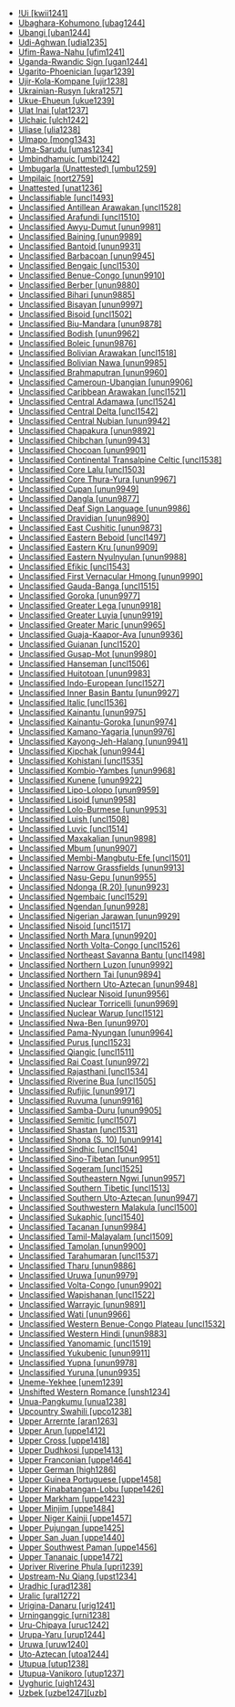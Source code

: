 - [!Ui [kwii1241]](tree/tuuu1241/kwii1241/md.ini)
- [Ubaghara-Kohumono [ubag1244]](tree/atla1278/volt1241/benu1247/delt1251/uppe1418/cent2027/nort2790/ubag1244/md.ini)
- [Ubangi [uban1244]](tree/atla1278/volt1241/nort3149/came1255/uban1244/md.ini)
- [Udi-Aghwan [udia1235]](tree/nakh1245/dagh1238/lezg1248/nucl1321/east2790/udia1235/md.ini)
- [Ufim-Rawa-Nahu [ufim1241]](tree/nucl1709/fini1244/fini1245/gusa1245/ufim1241/md.ini)
- [Uganda-Rwandic Sign [ugan1244]](tree/sign1238/deaf1237/lsfi1234/asli1244/ugan1244/md.ini)
- [Ugarito-Phoenician [ugar1239]](tree/afro1255/semi1276/west2786/cent2236/nort3165/cana1267/ugar1239/md.ini)
- [Ujir-Kola-Kompane [ujir1238]](tree/aust1307/mala1545/aruu1241/ujir1238/md.ini)
- [Ukrainian-Rusyn [ukra1257]](tree/indo1319/clas1257/balt1263/slav1255/east1426/ukra1257/md.ini)
- [Ukue-Ehueun [ukue1239]](tree/atla1278/volt1241/benu1247/akpe1249/edoi1239/nort3183/osse1244/ukue1239/md.ini)
- [Ulat Inai [ulat1237]](tree/aust1307/mala1545/nunu1252/thre1238/amal1243/nort3221/ulat1237/md.ini)
- [Ulchaic [ulch1242]](tree/tung1282/orok1264/ulch1242/md.ini)
- [Uliase [ulia1238]](tree/aust1307/mala1545/nunu1252/piru1243/east2752/sole1243/sera1270/ulia1238/md.ini)
- [Ulmapo [mong1343]](tree/kera1258/mong1343/md.ini)
- [Uma-Sarudu [umas1234]](tree/aust1307/mala1545/cele1242/kail1255/nort2898/umas1234/md.ini)
- [Umbindhamuic [umbi1242]](tree/pama1250/pama1251/comp1236/nort3256/umbi1242/md.ini)
- [Umbugarla (Unattested) [umbu1259]](tree/unat1236/umbu1259/md.ini)
- [Umpilaic [nort2759]](tree/pama1250/pama1251/comp1236/nort3256/nort2759/md.ini)
- [Unattested [unat1236]](tree/unat1236/md.ini)
- [Unclassifiable [uncl1493]](tree/uncl1493/md.ini)
- [Unclassified Antillean Arawakan [uncl1528]](tree/araw1281/cari1281/anti1247/uncl1528/md.ini)
- [Unclassified Arafundi [uncl1510]](tree/araf1243/uncl1510/md.ini)
- [Unclassified Awyu-Dumut [unun9981]](tree/nucl1709/cent2116/awyu1265/grea1275/awyu1263/unun9981/md.ini)
- [Unclassified Baining [unun9989]](tree/bain1263/unun9989/md.ini)
- [Unclassified Bantoid [unun9931]](tree/atla1278/volt1241/benu1247/bant1294/unun9931/md.ini)
- [Unclassified Barbacoan [unun9945]](tree/barb1265/unun9945/md.ini)
- [Unclassified Bengaic [uncl1530]](tree/atla1278/volt1241/benu1247/bant1294/sout3152/narr1281/bant1295/sawa1251/beng1289/uncl1530/md.ini)
- [Unclassified Benue-Congo [unun9910]](tree/atla1278/volt1241/benu1247/unun9910/md.ini)
- [Unclassified Berber [unun9880]](tree/afro1255/berb1260/unun9880/md.ini)
- [Unclassified Bihari [unun9885]](tree/indo1319/clas1257/indo1320/indo1321/midd1375/cont1248/midl1245/shau1239/biha1245/unun9885/md.ini)
- [Unclassified Bisayan [unun9997]](tree/aust1307/mala1545/grea1284/cent2246/bisa1268/unun9997/md.ini)
- [Unclassified Bisoid [uncl1502]](tree/sino1245/burm1265/lolo1265/lolo1267/hani1249/biso1244/biso1241/uncl1502/md.ini)
- [Unclassified Biu-Mandara [unun9878]](tree/afro1255/chad1250/bium1280/unun9878/md.ini)
- [Unclassified Bodish [unun9962]](tree/sino1245/bodi1256/bodi1257/unun9962/md.ini)
- [Unclassified Boleic [unun9876]](tree/afro1255/chad1250/west2785/west2714/west2799/west2715/bole1261/unun9876/md.ini)
- [Unclassified Bolivian Arawakan [uncl1518]](tree/araw1281/sout3131/boli1260/uncl1518/md.ini)
- [Unclassified Bolivian Nawa [unun9985]](tree/pano1259/pano1256/main1279/pano1257/boli1261/unun9985/md.ini)
- [Unclassified Brahmaputran [unun9960]](tree/sino1245/brah1260/unun9960/md.ini)
- [Unclassified Cameroun-Ubangian [unun9906]](tree/atla1278/volt1241/nort3149/came1255/unun9906/md.ini)
- [Unclassified Caribbean Arawakan [uncl1521]](tree/araw1281/cari1281/uncl1521/md.ini)
- [Unclassified Central Adamawa [uncl1524]](tree/atla1278/volt1241/nort3149/came1255/samb1322/uncl1524/md.ini)
- [Unclassified Central Delta [uncl1542]](tree/atla1278/volt1241/benu1247/delt1251/cent2028/uncl1542/md.ini)
- [Unclassified Central Nubian [unun9942]](tree/nubi1251/cent2232/unun9942/md.ini)
- [Unclassified Chapakura [unun9892]](tree/chap1271/unun9892/md.ini)
- [Unclassified Chibchan [unun9943]](tree/chib1249/core1252/unun9943/md.ini)
- [Unclassified Chocoan [unun9901]](tree/choc1280/unun9901/md.ini)
- [Unclassified Continental Transalpine Celtic [uncl1538]](tree/indo1319/clas1257/celt1248/nucl1715/tgbc1234/cont1249/uncl1538/md.ini)
- [Unclassified Core Lalu [uncl1503]](tree/sino1245/burm1265/lolo1265/lolo1267/nili1235/liso1234/nucl1734/lisu1252/lalu1234/lalo1240/grea1292/core1258/uncl1503/md.ini)
- [Unclassified Core Thura-Yura [unun9967]](tree/pama1250/aran1266/thur1253/core1260/unun9967/md.ini)
- [Unclassified Cupan [unun9949]](tree/utoa1244/nort2953/cali1246/cupa1239/unun9949/md.ini)
- [Unclassified Dangla [unun9877]](tree/afro1255/chad1250/east2632/east2633/east2709/dang1275/dang1276/unun9877/md.ini)
- [Unclassified Deaf Sign Language [unun9986]](tree/sign1238/deaf1237/unun9986/md.ini)
- [Unclassified Dravidian [unun9890]](tree/drav1251/unun9890/md.ini)
- [Unclassified East Cushitic [unun9873]](tree/afro1255/cush1243/east2699/unun9873/md.ini)
- [Unclassified Eastern Beboid [uncl1497]](tree/atla1278/volt1241/benu1247/bant1294/sout3152/bebo1243/east2730/uncl1497/md.ini)
- [Unclassified Eastern Kru [unun9909]](tree/krua1234/east2415/unun9909/md.ini)
- [Unclassified Eastern Nyulnyulan [unun9988]](tree/nyul1248/east2381/unun9988/md.ini)
- [Unclassified Efikic [uncl1543]](tree/atla1278/volt1241/benu1247/delt1251/obol1242/nucl1838/cent2253/efik1244/uncl1543/md.ini)
- [Unclassified First Vernacular Hmong [unun9990]](tree/hmon1336/hmon1337/nucl1714/nucl1720/west2803/grea1295/chua1248/firs1234/unun9990/md.ini)
- [Unclassified Gauda-Banga [uncl1515]](tree/indo1319/clas1257/indo1320/indo1321/midd1375/cont1248/indo1323/oriy1254/gaud1237/gaud1238/uncl1515/md.ini)
- [Unclassified Goroka [unun9977]](tree/nucl1709/kain1273/goro1272/unun9977/md.ini)
- [Unclassified Greater Lega [unun9918]](tree/atla1278/volt1241/benu1247/bant1294/sout3152/narr1281/east2731/nyan1317/unun9918/md.ini)
- [Unclassified Greater Luyia [unun9919]](tree/atla1278/volt1241/benu1247/bant1294/sout3152/narr1281/east2731/nort3203/grea1289/grea1291/unun9919/md.ini)
- [Unclassified Greater Maric [unun9965]](tree/pama1250/grea1282/unun9965/md.ini)
- [Unclassified Guaja-Kaapor-Ava [unun9936]](tree/tupi1275/east2909/mawe1252/awet1245/tupi1276/tupi1281/guaj1258/unun9936/md.ini)
- [Unclassified Guianan [uncl1520]](tree/cari1283/guia1242/uncl1520/md.ini)
- [Unclassified Gusap-Mot [unun9980]](tree/nucl1709/fini1244/fini1245/gusa1245/unun9980/md.ini)
- [Unclassified Hanseman [uncl1506]](tree/nucl1709/mada1298/croi1234/mabu1247/hans1243/uncl1506/md.ini)
- [Unclassified Huitotoan [unun9983]](tree/huit1251/unun9983/md.ini)
- [Unclassified Indo-European [uncl1527]](tree/indo1319/uncl1527/md.ini)
- [Unclassified Inner Basin Bantu [unun9927]](tree/atla1278/volt1241/benu1247/bant1294/sout3152/narr1281/cent2260/nort3376/inne1246/unun9927/md.ini)
- [Unclassified Italic [uncl1536]](tree/indo1319/clas1257/ital1284/uncl1536/md.ini)
- [Unclassified Kainantu [unun9975]](tree/nucl1709/kain1273/kain1274/unun9975/md.ini)
- [Unclassified Kainantu-Goroka [unun9974]](tree/nucl1709/kain1273/unun9974/md.ini)
- [Unclassified Kamano-Yagaria [unun9976]](tree/nucl1709/kain1273/goro1272/nucl1760/nucl1756/kama1374/unun9976/md.ini)
- [Unclassified Kayong-Jeh-Halang [unun9941]](tree/aust1305/bahn1264/nort3150/jehh1244/unun9941/md.ini)
- [Unclassified Kipchak [unun9944]](tree/turk1311/comm1245/kipc1240/kipc1239/unun9944/md.ini)
- [Unclassified Kohistani [uncl1535]](tree/indo1319/clas1257/indo1320/indo1321/midd1375/dard1244/nucl1819/kohi1251/uncl1535/md.ini)
- [Unclassified Kombio-Yambes [unun9968]](tree/nucl1708/komb1276/komb1271/unun9968/md.ini)
- [Unclassified Kunene [unun9922]](tree/atla1278/volt1241/benu1247/bant1294/sout3152/narr1281/cent2260/njil1234/sout3233/kune1234/unun9922/md.ini)
- [Unclassified Lipo-Lolopo [unun9959]](tree/sino1245/burm1265/lolo1265/lolo1267/nili1235/liso1234/lipo1243/unun9959/md.ini)
- [Unclassified Lisoid [unun9958]](tree/sino1245/burm1265/lolo1265/lolo1267/nili1235/liso1234/unun9958/md.ini)
- [Unclassified Lolo-Burmese [unun9953]](tree/sino1245/burm1265/lolo1265/unun9953/md.ini)
- [Unclassified Luish [uncl1508]](tree/sino1245/brah1260/jing1259/sakk1239/uncl1508/md.ini)
- [Unclassified Luvic [uncl1514]](tree/indo1319/anat1257/luvo1234/luvo1235/luvi1234/uncl1514/md.ini)
- [Unclassified Maxakalian [unun9898]](tree/nucl1710/maxa1249/maxa1246/unun9898/md.ini)
- [Unclassified Mbum [unun9907]](tree/atla1278/volt1241/nort3149/came1255/mbum1257/unun9907/md.ini)
- [Unclassified Membi-Mangbutu-Efe [uncl1501]](tree/cent2225/memb1239/uncl1501/md.ini)
- [Unclassified Narrow Grassfields [unun9913]](tree/atla1278/volt1241/benu1247/bant1294/sout3152/wide1239/narr1282/unun9913/md.ini)
- [Unclassified Nasu-Gepu [unun9955]](tree/sino1245/burm1265/lolo1265/lolo1267/nili1235/sout3212/niso1234/nucl1739/nasu1236/nesu1234/nasu1237/unun9955/md.ini)
- [Unclassified Ndonga (R.20) [unun9923]](tree/atla1278/volt1241/benu1247/bant1294/sout3152/narr1281/cent2260/njil1234/sout3233/kune1234/cimb1239/ndon1253/unun9923/md.ini)
- [Unclassified Ngembaic [uncl1529]](tree/atla1278/volt1241/benu1247/bant1294/sout3152/wide1239/narr1282/mbam1249/sout3350/ngem1254/uncl1529/md.ini)
- [Unclassified Ngendan [unun9928]](tree/atla1278/volt1241/benu1247/bant1294/sout3152/narr1281/cent2260/nort3376/rive1266/ngir1248/ngir1250/ngom1276/abab1240/oldb1234/ngbe1239/ngen1255/unun9928/md.ini)
- [Unclassified Nigerian Jarawan [unun9929]](tree/atla1278/volt1241/benu1247/bant1294/sout3152/narr1281/mbam1254/jara1262/nige1254/unun9929/md.ini)
- [Unclassified Nisoid [uncl1517]](tree/sino1245/burm1265/lolo1265/lolo1267/nili1235/sout3212/niso1234/uncl1517/md.ini)
- [Unclassified North Mara [unun9920]](tree/atla1278/volt1241/benu1247/bant1294/sout3152/narr1281/east2731/nort3203/grea1289/east2750/nyan1318/nort3227/unun9920/md.ini)
- [Unclassified North Volta-Congo [uncl1526]](tree/atla1278/volt1241/nort3149/uncl1526/md.ini)
- [Unclassified Northeast Savanna Bantu [uncl1498]](tree/atla1278/volt1241/benu1247/bant1294/sout3152/narr1281/east2731/nort3203/uncl1498/md.ini)
- [Unclassified Northern Luzon [unun9992]](tree/aust1307/mala1545/nort3238/unun9992/md.ini)
- [Unclassified Northern Tai [unun9894]](tree/taik1256/kamt1241/daic1238/daic1237/nort3326/nort3180/nort3189/unun9894/md.ini)
- [Unclassified Northern Uto-Aztecan [unun9948]](tree/utoa1244/nort2953/unun9948/md.ini)
- [Unclassified Nuclear Nisoid [unun9956]](tree/sino1245/burm1265/lolo1265/lolo1267/nili1235/sout3212/niso1234/nucl1739/unun9956/md.ini)
- [Unclassified Nuclear Torricelli [unun9969]](tree/nucl1708/unun9969/md.ini)
- [Unclassified Nuclear Warup [uncl1512]](tree/nucl1709/fini1244/fini1245/waru1269/nucl1777/uncl1512/md.ini)
- [Unclassified Nwa-Ben [unun9970]](tree/mand1469/east2697/sout3140/nwab1239/unun9970/md.ini)
- [Unclassified Pama-Nyungan [unun9964]](tree/pama1250/unun9964/md.ini)
- [Unclassified Purus [uncl1523]](tree/araw1281/sout3131/puru1269/puru1265/uncl1523/md.ini)
- [Unclassified Qiangic [uncl1511]](tree/sino1245/burm1265/naqi1236/qian1263/uncl1511/md.ini)
- [Unclassified Rai Coast [unun9972]](tree/nucl1709/mada1298/raic1241/unun9972/md.ini)
- [Unclassified Rajasthani [uncl1534]](tree/indo1319/clas1257/indo1320/indo1321/midd1375/cont1248/midl1245/apab1234/guja1255/raja1256/uncl1534/md.ini)
- [Unclassified Riverine Bua [uncl1505]](tree/atla1278/volt1241/nort3149/buak1234/adam1257/buan1246/uncl1505/md.ini)
- [Unclassified Rufijic [unun9917]](tree/atla1278/volt1241/benu1247/bant1294/sout3152/narr1281/east2731/rufi1235/rufi1236/unun9917/md.ini)
- [Unclassified Ruvuma [unun9916]](tree/atla1278/volt1241/benu1247/bant1294/sout3152/narr1281/east2731/rufi1235/ruvu1234/unun9916/md.ini)
- [Unclassified Samba-Duru [unun9905]](tree/atla1278/volt1241/nort3149/came1255/samb1322/samb1323/unun9905/md.ini)
- [Unclassified Semitic [uncl1507]](tree/afro1255/semi1276/uncl1507/md.ini)
- [Unclassified Shastan [uncl1531]](tree/shas1238/uncl1531/md.ini)
- [Unclassified Shona (S. 10) [unun9914]](tree/atla1278/volt1241/benu1247/bant1294/sout3152/narr1281/east2731/sout3387/shon1250/unun9914/md.ini)
- [Unclassified Sindhic [uncl1504]](tree/indo1319/clas1257/indo1320/indo1321/midd1375/cont1248/indo1324/sind1278/sind1279/uncl1504/md.ini)
- [Unclassified Sino-Tibetan [unun9951]](tree/sino1245/unun9951/md.ini)
- [Unclassified Sogeram [uncl1525]](tree/nucl1709/mada1298/kala1403/sout3148/soge1235/uncl1525/md.ini)
- [Unclassified Southeastern Ngwi [unun9957]](tree/sino1245/burm1265/lolo1265/lolo1267/nili1235/sout3212/unun9957/md.ini)
- [Unclassified Southern Tibetic [uncl1513]](tree/sino1245/bodi1256/bodi1257/oldm1245/tibe1276/late1253/sout3217/uncl1513/md.ini)
- [Unclassified Southern Uto-Aztecan [unun9947]](tree/utoa1244/sout3136/unun9947/md.ini)
- [Unclassified Southwestern Malakula [uncl1500]](tree/aust1307/mala1545/east2712/ocea1241/nort3195/cent2269/mala1539/west2871/peri1262/sout3240/uncl1500/md.ini)
- [Unclassified Sukaphic [uncl1540]](tree/taik1256/kamt1241/daic1238/daic1237/cent2251/wenm1239/sapa1255/sout3184/sout2743/shan1276/assa1264/uncl1540/md.ini)
- [Unclassified Tacanan [unun9984]](tree/pano1259/taca1255/unun9984/md.ini)
- [Unclassified Tamil-Malayalam [uncl1509]](tree/drav1251/sout3133/sout3138/tami1291/tami1292/tami1293/tami1294/tami1297/tami1298/uncl1509/md.ini)
- [Unclassified Tamolan [unun9900]](tree/ramu1234/goam1234/tamo1242/unun9900/md.ini)
- [Unclassified Tarahumaran [uncl1537]](tree/utoa1244/sout3136/tara1326/tara1321/uncl1537/md.ini)
- [Unclassified Tharu [unun9886]](tree/indo1319/clas1257/indo1320/indo1321/midd1375/cont1248/midl1245/shau1239/biha1245/thar1284/unun9886/md.ini)
- [Unclassified Uruwa [unun9979]](tree/nucl1709/fini1244/fini1245/uruw1240/unun9979/md.ini)
- [Unclassified Volta-Congo [unun9902]](tree/atla1278/volt1241/unun9902/md.ini)
- [Unclassified Wapishanan [uncl1522]](tree/araw1281/negr1239/mapi1253/wapi1252/uncl1522/md.ini)
- [Unclassified Warrayic [unun9891]](tree/gunw1250/west2432/warr1259/unun9891/md.ini)
- [Unclassified Wati [unun9966]](tree/pama1250/dese1234/wati1241/unun9966/md.ini)
- [Unclassified Western Benue-Congo Plateau [uncl1532]](tree/atla1278/volt1241/benu1247/benu1248/west2801/uncl1532/md.ini)
- [Unclassified Western Hindi [unun9883]](tree/indo1319/clas1257/indo1320/indo1321/midd1375/cont1248/midl1245/shau1239/indo1322/west2812/unun9883/md.ini)
- [Unclassified Yanomamic [uncl1519]](tree/yano1268/uncl1519/md.ini)
- [Unclassified Yukubenic [unun9911]](tree/atla1278/volt1241/benu1247/benu1248/yuku1244/unun9911/md.ini)
- [Unclassified Yupna [unun9978]](tree/nucl1709/fini1244/fini1245/yupn1242/unun9978/md.ini)
- [Unclassified Yuruna [unun9935]](tree/tupi1275/east2909/yuru1262/unun9935/md.ini)
- [Uneme-Yekhee [unem1239]](tree/atla1278/volt1241/benu1247/akpe1249/edoi1239/nort3182/afen1234/unem1239/md.ini)
- [Unshifted Western Romance [unsh1234]](tree/indo1319/clas1257/ital1284/lati1262/lati1263/impe1234/roma1334/ital1285/west2813/unsh1234/md.ini)
- [Unua-Pangkumu [unua1238]](tree/aust1307/mala1545/east2712/ocea1241/nort3195/cent2269/mala1539/east2753/cent2315/unua1238/md.ini)
- [Upcountry Swahili [upco1238]](tree/pidg1258/swah1255/upco1238/md.ini)
- [Upper Arrernte [aran1263]](tree/pama1250/aran1266/aran1267/sout3384/aran1263/md.ini)
- [Upper Arun [uppe1412]](tree/sino1245/hima1249/maha1306/kira1253/east2719/uppe1412/md.ini)
- [Upper Cross [uppe1418]](tree/atla1278/volt1241/benu1247/delt1251/uppe1418/md.ini)
- [Upper Dudhkosi [uppe1413]](tree/sino1245/hima1249/maha1306/kira1253/west2424/uppe1413/md.ini)
- [Upper Franconian [uppe1464]](tree/indo1319/clas1257/germ1287/nort3152/west2793/high1289/high1286/midd1349/mode1258/uppe1464/md.ini)
- [Upper German [high1286]](tree/indo1319/clas1257/germ1287/nort3152/west2793/high1289/high1286/md.ini)
- [Upper Guinea Portuguese [uppe1458]](tree/indo1319/clas1257/ital1284/lati1262/lati1263/impe1234/roma1334/ital1285/west2813/shif1234/sout3183/west2838/gali1263/macr1272/uppe1458/md.ini)
- [Upper Kinabatangan-Lobu [uppe1426]](tree/aust1307/mala1545/nort3253/saba1285/sout3154/grea1293/pait1248/uppe1426/md.ini)
- [Upper Markham [uppe1423]](tree/aust1307/mala1545/east2712/ocea1241/west2818/nort3206/huon1245/mark1257/uppe1423/md.ini)
- [Upper Minjim [uppe1484]](tree/nucl1709/mada1298/raic1241/mind1258/uppe1484/md.ini)
- [Upper Niger Kainji [uppe1457]](tree/atla1278/volt1241/benu1247/kain1275/kain1276/uppe1457/md.ini)
- [Upper Pujungan [uppe1425]](tree/aust1307/mala1545/nort3253/nort3171/keny1280/high1288/uppe1425/md.ini)
- [Upper San Juan [uppe1440]](tree/choc1280/embe1258/sanj1278/uppe1440/md.ini)
- [Upper Southwest Paman [uppe1456]](tree/pama1250/pama1251/sout3141/uppe1456/md.ini)
- [Upper Tananaic [uppe1472]](tree/atha1245/atha1246/atha1247/cent2371/tana1299/tana1298/uppe1472/md.ini)
- [Upriver Riverine Phula [upri1239]](tree/sino1245/burm1265/lolo1265/lolo1267/nili1235/sout3212/rive1256/upri1239/md.ini)
- [Upstream-Nu Qiang [upst1234]](tree/sino1245/burm1265/naqi1236/qian1263/qian1264/upst1234/md.ini)
- [Uradhic [urad1238]](tree/pama1250/pama1251/nort2758/guda1246/nort3278/urad1238/md.ini)
- [Uralic [ural1272]](tree/ural1272/md.ini)
- [Urigina-Danaru [urig1241]](tree/nucl1709/mada1298/raic1241/peka1243/urig1241/md.ini)
- [Urninganggic [urni1238]](tree/giim1238/urni1238/md.ini)
- [Uru-Chipaya [uruc1242]](tree/uruc1242/md.ini)
- [Urupa-Yaru [urup1244]](tree/chap1271/more1263/wari1269/urup1244/md.ini)
- [Uruwa [uruw1240]](tree/nucl1709/fini1244/fini1245/uruw1240/md.ini)
- [Uto-Aztecan [utoa1244]](tree/utoa1244/md.ini)
- [Utupua [utup1238]](tree/aust1307/mala1545/east2712/ocea1241/temo1244/utup1237/utup1238/md.ini)
- [Utupua-Vanikoro [utup1237]](tree/aust1307/mala1545/east2712/ocea1241/temo1244/utup1237/md.ini)
- [Uyghuric [uigh1243]](tree/turk1311/comm1245/kipc1240/uygh1241/uygh1240/uigh1243/md.ini)
- [Uzbek [uzbe1247][uzb]](tree/turk1311/comm1245/kipc1240/uygh1241/uygh1240/uzbe1247/md.ini)
